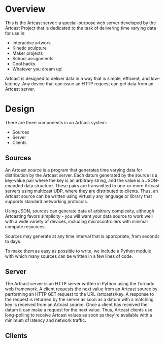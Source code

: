 Overview
========
This is the Artcast server: a special-purpose web server developed by the Artcast Project 
that is dedicated to the task of delivering time varying data for use in:

* Interactive artwork
* Kinetic sculpture
* Maker projects
* School assignments
* Cool hacks
* Whatever you dream up!

Artcast is designed to deliver data in a way that is simple, efficient, and low-latency.
Any device that can issue an HTTP request can get data from an Artcast server.

Design
======

There are three components in an Artcast system:

* Sources
* Server
* Clients

Sources
-------

An Artcast source is a program that generates time varying data for distribution by the
Artcast server.  Each datum generated by the source is a key-value pair where the key is
an arbitrary string, and the value is a JSON-encoded data structure.  These pairs are
transmitted to one-or-more Artcast servers using multicast UDP, where they are distributed
to clients.  Thus, an Artcast source can be written using virtually any language or
library that supports standard networking protocols.

Using JSON, sources can generate data of arbitrary complexity, although Artcasting favors
simplicity - you will want your data source to work well with a wide variety of devices,
including microcontrollers with minimal compute resources.

Sources may generate at any time interval that is appropriate, from seconds to days.

To make them as easy as possible to write, we include a Python module with which many
sources can be written in a few lines of code.

Server
------

The Artcast server is an HTTP server written in Python using the Tornado web framework.
A client requests the next value from an Artcast source by performing an HTTP GET request
to the URL /artcasts/key.  A response to the request is returned by the server as soon
as a datum with a matching key is received from an Artcast source.  Once a client has
received the datum it can make a request for the next value.  Thus, Artcast clients use
long-polling to receive Artcast values as soon as they're available with a minimum of
latency and network traffic.

Clients
-------

